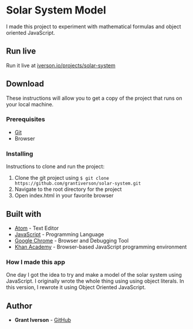 # Solar System Model

I made this project to experiment with mathematical formulas and object oriented JavaScript.

## Run live

Run it live at [iverson.io/projects/solar-system](https://iverson.io/projects/solar-system)

## Download

These instructions will allow you to get a copy of the project that runs on your local machine.

### Prerequisites

* [Git](https://git-scm.com/downloads)
* Browser

### Installing

Instructions to clone and run the project:
1. Clone the git project using `$ git clone https://github.com/grantiverson/solar-system.git`
2. Navigate to the root directory for the project
3. Open index.html in your favorite browser

## Built with

* [Atom](https://atom.io) - Text Editor
* [JavaScript](https://developer.mozilla.org/en-US/docs/Web/JavaScript) - Programming Language
* [Google Chrome](https://www.google.com/chrome/) - Browser and Debugging Tool
* [Khan Academy](https://www.khanacademy.org/computer-programming/new/pjs) - Browser-based JavaScript programming environment

### How I made this app

One day I got the idea to try and make a model of the solar system using JavaScript. I originally wrote the whole thing using using object literals. In this version, I rewrote it using Object Oriented JavaScript.

## Author

* **Grant Iverson** - [GitHub](https://github.com/grantiverson)
